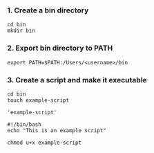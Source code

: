 ### 1. Create a bin directory

```
cd bin
mkdir bin
```

### 2. Export bin directory to PATH

```
export PATH=$PATH:/Users/<username>/bin
```

### 3. Create a script and make it executable

```
cd bin
touch example-script

'example-script'

#!/bin/bash
echo "This is an example script"

chmod u+x example-script
```
